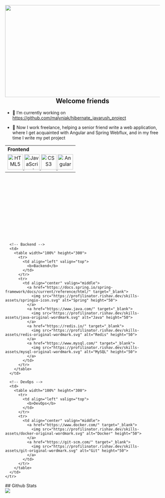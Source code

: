 <img src="https://i.pinimg.com/736x/b2/c0/d2/b2c0d200ab283e265ca8917feb3f9bfb.jpg" align="left" height="300" width="900" />  
<br/> 
 <h2 align="center">Welcome friends</h2>  
  

- 🔭 I’m currently working on https://github.com/malyniak/hibernate_javarush_project
  

- 🌱 Now I work freelance, helping a senior friend write a web application, where I get acquainted with Angular and Spring Webflux, and in my free time I write my pet project

 <table width="100%" height="300">
          <tr>
            <td align="left" valign="top">
              <b>Frontend</b>
            </td>
          </tr>
          <tr>
            <td align="center" valign="middle">
              <a href="https://en.wikipedia.org/wiki/HTML5" target="_blank">
                <img src="https://profilinator.rishav.dev/skills-assets/html5-original-wordmark.svg" alt="HTML5" height="50">
              </a>
              <a href="https://www.javascript.com/" target="_blank">
                <img src="https://profilinator.rishav.dev/skills-assets/javascript-original.svg" alt="JavaScript" height="50">
              </a>
              <a href="https://www.w3schools.com/css/" target="_blank">
                <img src="https://profilinator.rishav.dev/skills-assets/css3-original-wordmark.svg" alt="CSS3" height="50">
              </a>
              <a href="https://angular.dev/" target="_blank">
                <img src="https://i.pinimg.com/736x/c3/27/19/c327197fee8696bcadd92b3f32f6c218.jpg" alt="Angular" height="50">
              </a>
            </td>
          </tr>
        </table>
      </td>
      
      <!-- Backend -->
      <td>
        <table width="100%" height="300">
          <tr>
            <td align="left" valign="top">
              <b>Backend</b>
            </td>
          </tr>
          <tr>
            <td align="center" valign="middle">
              <a href="https://docs.spring.io/spring-framework/docs/current/reference/html/" target="_blank">
                <img src="https://profilinator.rishav.dev/skills-assets/springio-icon.svg" alt="Spring" height="50">
              </a>
              <a href="https://www.java.com/" target="_blank">
                <img src="https://profilinator.rishav.dev/skills-assets/java-original-wordmark.svg" alt="Java" height="50">
              </a>
              <a href="https://redis.io/" target="_blank">
                <img src="https://profilinator.rishav.dev/skills-assets/redis-original-wordmark.svg" alt="Redis" height="50">
              </a>
              <a href="https://www.mysql.com/" target="_blank">
                <img src="https://profilinator.rishav.dev/skills-assets/mysql-original-wordmark.svg" alt="MySQL" height="50">
              </a>
            </td>
          </tr>
        </table>
      </td>
      
      <!-- DevOps -->
      <td>
        <table width="100%" height="300">
          <tr>
            <td align="left" valign="top">
              <b>DevOps</b>
            </td>
          </tr>
          <tr>
            <td align="center" valign="middle">
              <a href="https://www.docker.com/" target="_blank">
                <img src="https://profilinator.rishav.dev/skills-assets/docker-original-wordmark.svg" alt="Docker" height="50">
              </a>
              <a href="https://git-scm.com/" target="_blank">
                <img src="https://profilinator.rishav.dev/skills-assets/git-original-wordmark.svg" alt="Git" height="50">
              </a>
            </td>
          </tr>
        </table>
      </td>
    </tr>
  </table>
## Github Stats  
<div align="left"><img src="https://github-readme-stats.vercel.app/api/top-langs/?username=malyniak&hide_border=true&layout=compact" align="center" /></div>  
